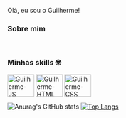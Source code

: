 Olá, eu sou o Guilherme! 
<h3>Sobre mim</h3>



<div style="display:inline_block"><br>
  <h3>Minhas skills 🤓</h3>
  <img align="center" alt="Guilherme-JS" height="50" width="60" src="https://cdn.jsdelivr.net/gh/devicons/devicon/icons/javascript/javascript-plain.svg"/>
  <img align="center" alt="Guilherme-HTML" height="50" width="60" src="https://cdn.jsdelivr.net/gh/devicons/devicon/icons/html5/html5-original-wordmark.svg" />
  <img align="center" alt="Guilherme-CSS" height="50" width="60" src="https://cdn.jsdelivr.net/gh/devicons/devicon/icons/css3/css3-original-wordmark.svg" />
</div>

![Anurag's GitHub stats](https://github-readme-stats.vercel.app/api?username=GuilhermeSSantana&show_icons=true&theme=radical)
[![Top Langs](https://github-readme-stats.vercel.app/api/top-langs/?username=GuilhermeSSantana)](https://github.com/GuilhermeSSantana/github-readme-stats)
